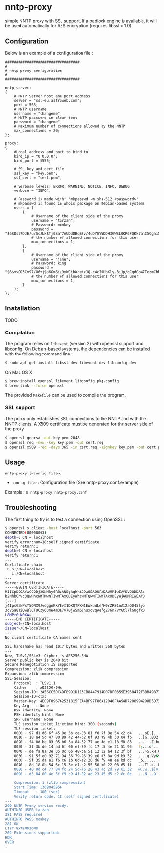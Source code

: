 # nntp-proxy

simple NNTP proxy with SSL support. If a padlock engine is available, it will be used automatically for AES encryption (requires libssl > 1.0).

## Configuration

Below is an example of a configuration file :

```
##################################
#
# nntp-proxy configuration
#
##################################

nntp_server:
{
    # NNTP Server host and port address
    server = "ssl-eu.astraweb.com";
    port = 563;
    # NNTP username
    username = "changeme";
    # NNTP password in clear text
    password = "changeme";
    # Maximum number of connections allowed by the NNTP
    max_connections = 20;
};

proxy:
{
    #Local address and port to bind to
    bind_ip = "0.0.0.0";
    bind_port = 5555;

    # SSL key and cert file
    ssl_key = "key.pem";
    ssl_cert = "cert.pem";

    # Verbose levels: ERROR, WARNING, NOTICE, INFO, DEBUG
    verbose = "INFO";

    # Password is made with: 'mkpasswd -m sha-512 <password>'
    # mkpasswd is found in whois package on Debian-based systems
    users = (
        {
            # Username of the client side of the proxy
            username = "tarzan";
            # Password: monkey
            password = "$6$Ds77DJE/u/ScJLk$Tj0SaT7AUDdDBqS7v/4uDYGYWDDH3GWSL0KP6FQKk7anC5Cghi5IJUYzIAxJZ8rFgyeFmosPSEyQRL.slG5ST1";
            # the number of allowed connections for this user
            max_connections = 1;
        },
        {
            # Username of the client side of the proxy
            username = "jane";
            # Password: king
            password = "$6$xvOO3Cm97/O6yj$a6GmSiz9yWCibWcetxJQ.c4cIOUbXly.3i1p/oCqdGo47TezmChb0tSeIxmvD.2zrb/lywc4vtl/IKLBoqMXs1";
            # the number of allowed connections for this user
            max_connections = 1;
        }
    );
};
```



## Installation

TODO

### Compilation

The program relies on ``libevent`` (version 2) with openssl support and libconfig. On Debian-based systems, the dependencies can be installed with the following command line :

```sh
$ sudo apt-get install libssl-dev libevent-dev libconfig-dev
```

On Mac OS X

```sh
$ brew install openssl libevent libconfig pkg-config
$ brew link --force openssl
```

The provided `Makefile` can be used to compile the program.

### SSL support

The proxy only establishes SSL connections to the NNTP and with the NNTP clients.
A X509 certificate must be generated for the server side of the proxy

```sh
$ openssl genrsa -out key.pem 2048
$ openssl req -new -key key.pem -out cert.req
$ openssl x509 -req -days 365 -in cert.req -signkey key.pem -out cert.pem
```

## Usage

`nntp-proxy [<config file>]`

  * `config file` : Configuration file (See nntp-proxy.conf.example)

Example : `$ nntp-proxy nntp-proxy.conf`

## Troubleshooting

The first thing to try is to test a connection using OpenSSL :

```bash
$ openssl s_client -host localhost -port 563
CONNECTED(00000003)
depth=0 CN = localhost
verify error:num=18:self signed certificate
verify return:1
depth=0 CN = localhost
verify return:1
---
Certificate chain
 0 s:/CN=localhost
   i:/CN=localhost
---
Server certificate
-----BEGIN CERTIFICATE-----
MIICpDCCAYwCCQDj2QNMky6R8zANBgkqhkiG9w0BAQUFADAUMRIwEAYDVQQDDAls
b2NhbGhvc3QwHhcNMTMwNTIwMTAxODEyWhcNMTQwNTIwMTAxODEyWjAUMRIwEAYD
[...]
j4IpsG3kPxY5ONX9JvdggnKkYEvI1DKQTPKM1EwkuWLe/H0rZRE1nA12aQD45lyp
3oVSa8TiQwBlCT9C2y63mW4m3E7v70jwSm5JnuxovqAefgZ76n7VYGtl7lGOgfxD
L8MPr0uN0XA=
-----END CERTIFICATE-----
subject=/CN=localhost
issuer=/CN=localhost
---
No client certificate CA names sent
---
SSL handshake has read 1017 bytes and written 568 bytes
---
New, TLSv1/SSLv3, Cipher is AES256-SHA
Server public key is 2048 bit
Secure Renegotiation IS supported
Compression: zlib compression
Expansion: zlib compression
SSL-Session:
    Protocol  : TLSv1.1
    Cipher    : AES256-SHA
    Session-ID: 2A56CC5DC4DFB9D1D113CB8447914D07DF0359E3958472F8BB49877BC329DDF5
    Session-ID-ctx: 
    Master-Key: 4EC9F096762531815FEA4BF97F86A12040FAA94D7208994298D5D73F2553622FB1B1A790FF528D68D394E23F6466345B
    Key-Arg   : None
    PSK identity: None
    PSK identity hint: None
    SRP username: None
    TLS session ticket lifetime hint: 300 (seconds)
    TLS session ticket:
    0000 - 97 d1 d6 6f 45 8e 5b ce-03 81 f0 5f 8e 54 c2 d4   ...oE.[...._.T..
    0010 - 18 a4 5d 47 80 89 42 44-32 0f 93 99 4b 30 04 fb   ..]G..BD2...K0..
    0020 - f4 0d be 83 05 b6 5a 84-62 77 ae dd e1 13 50 83   ......Z.bw....P.
    0030 - 3f 3b de 14 ad 6f 60 ef-89 fc 17 c5 4e 21 51 95   ?;...o`.....N!Q.
    0040 - de fa 8a 3e 35 0c 6b 48-ca 51 12 12 a4 12 3f bf   ...>5.kH.Q....?.
    0050 - 91 5f e0 92 71 94 56 79-26 39 e6 03 8a 9d b9 32   ._..q.Vy&9.....2
    0060 - 5f 35 da a1 f6 c6 1b 0d-a2 20 d6 f9 48 ee bd dc   _5....... ..H...
    0070 - 8d 18 0b 54 6c 15 3e e1-a2 55 50 b0 22 08 65 ff   ...Tl.>..UP.".e.
    0080 - 40 0d c4 77 84 fc 24 5d-76 20 43 0c 2d 79 61 32   @..w..$]v C.-ya2
    0090 - d5 84 00 4e 5f f9 c9 4f-02 ad 23 85 d5 c2 8c 0c   ...N_..O..#.....

    Compression: 1 (zlib compression)
    Start Time: 1369045956
    Timeout   : 300 (sec)
    Verify return code: 18 (self signed certificate)
---
200 NNTP Proxy service ready.
AUTHINFO USER tarzan
381 PASS required
AUTHINFO PASS monkey
281 OK
LIST EXTENSIONS
202 Extensions supported:
HDR
OVER
.
```
